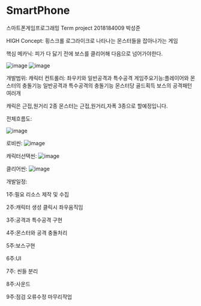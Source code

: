 # SmartPhone
스마트폰게임프로그래밍 Term project 2018184009 박성준

HIGH Concept:
횡스크롤 로그라이크로 나타나는 몬스터들을 잡아나가는 게임

핵심 메카닉:
피가 다 닳기 전에 보스를 클리어해 다음으로 넘어가야한다.

![image](https://user-images.githubusercontent.com/70846907/160294845-8787715b-4e56-44f8-8957-3060d9487a6c.png)
![image](https://user-images.githubusercontent.com/70846907/161212771-a670c40e-da2c-4cd4-9aaf-927a4d296381.png)


개발범위:
캐릭터 컨트롤러: 좌우키와 일반공격과 특수공격
게임주요기능:플레이어와 몬스터의 충돌기능
일반공격과 특수공격의 충돌기능
몬스터당 골드획득
보스의 공격패턴 여러개

캐릭은 근접,원거리 2종
몬스터는 근접,원거리,자폭 3종으로 할예정입니다.



전체흐름도:

![image](https://user-images.githubusercontent.com/70846907/160297165-8604af5d-debb-467f-9dab-2200ac1ca687.png)



로비씬:
![image](https://user-images.githubusercontent.com/70846907/160295350-f171c702-c052-40d1-8b93-1941e4275792.png)

캐릭터선택씬:
![image](https://user-images.githubusercontent.com/70846907/161212579-aacfc2f5-5985-4e50-b210-e362cf604923.png)



클리어씬:
![image](https://user-images.githubusercontent.com/70846907/160295412-5121b3f7-a4d1-49e0-ad9a-068a4d22e0a6.png)

개발일정:

1주:필요 리소스 제작 및 수집 


2주:캐릭터 생성 클릭시 좌우움직임 


3주:공격과 특수공격 구현

4주:몬스터와 공격 충돌처리

5주:보스구현

6주:UI


7주: 씬들 분리

8주:사운드


9주:점검 오류수정 마무리작업

